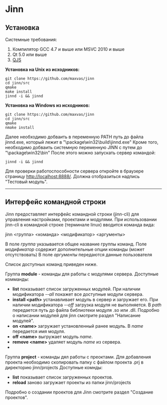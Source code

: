 Jinn
====

Установка
---------

Системные требования:

1. Компилятор GCC 4.7 и выше или MSVC 2010 и выше
2. Qt 5.0 или выше
3. [QJS](https://github.com/maxvas/qjs)

**Установка на Unix из исходников:**

	git clone https://github.com/maxvas/jinn
	cd jinn/src
	qmake
	make install
	jinnd -i && jinnd
  
**Установка на Windows из исходников:**

	git clone https://github.com/maxvas/jinn
	cd jinn/src
	qmake
	nmake install
	
Далее необходимо добваить в переменную PATH путь до файла jinnd.exe, который лежит в "<jinn-src>\package\win32\build\jinnd.exe"
Кроме того, необходимо добваить системную переменную JINN с путем до "<jinn-src>\package\win32\bin"
После этого можно запускать сервер командой:
	
	jinnd -i && jinnd


Для проверки работоспособности сервера откройте в браузере страницу [http://localhost:8888/](http://localhost:8888/). Должна отобразиться надпись "Тестовый модуль".

------------
Интерфейс командной строки
------------

Jinn предоставляет интерфейс командной строки (jinn-cli) для управления настройками, проектами и модулями.
При использовании jinn-cli в командной строке (терминале linux) вводится команда вида:

jinn <группа> <команда> <модификатор> <аргументы>

В поле *группа* указывается общее название группы команд.
Поле *модификатор* содержит дополнительные опции команды (может отсутствовать)
В поле *аргументы* передаются данные пользователя

Список доступных команд приведен ниже.

Группа **module** - команды для работы с модулями сервера.
Доступные комманды:
 - **list** показывает список загруженных модулей. При наличии модификатора *--all* покажет все доступные модули сервера.
 - **install \<path\>** устанавливает модуль в сервер и загружает его. При наличии модификатора *--off* загрузка модуля не выполняется. В *path* передается путь до файла библиотеки модуля .so или .dll. Подробно о написании модулей для jinn смотрите раздел "Написание модулей".
 - **on \<name\>** загружает установленный ранее модуль. В *name* передается имя модуля.
 - **off \<name\>** выгружает модуль *name*.
 - **remove \<name\>** удаляет модуль *name* из сервера.
 - 
 
Группа **project** - команды дял работы с преоктами.
Для добавления проекта необходимо скопировать папку с файлом проекта .prj в директорию jinn/projects
Доступные комнды:
 - **list** показывает список загруженных проектов.
 - **reload** заново загружает проекты из папки jinn/projects

Подробно о создании проектов для Jinn смотрите раздел "Создание проектов".

